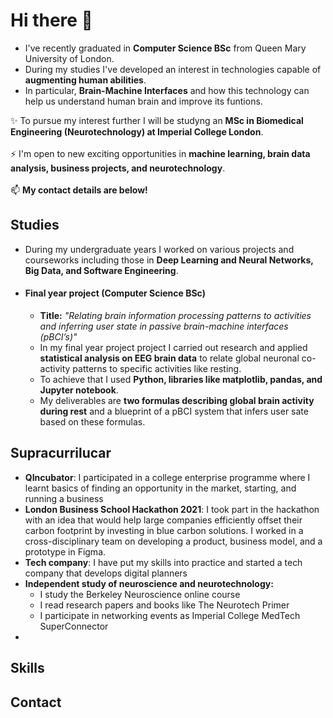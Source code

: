 ### <h1>Hi there 👋</h1>
- I've recently graduated in <b>Computer Science BSc</b> from Queen Mary University of London.<br>
- During my studies I've developed an interest in technologies capable of <b>augmenting human abilities</b>.<br>
- In particular, <b>Brain-Machine Interfaces</b> and how this technology can help us understand human brain and improve its funtions.<br>

✨ To pursue my interest further I will be studyng an <b>MSc in Biomedical Engineering (Neurotechnology) at Imperial College London</b>.<br><br>
⚡ I'm open to new exciting opportunities in <b>machine learning, brain data analysis, business projects, and neurotechnology</b>. <br><br>
📫 <b>My contact details are below!</b><br>

<!--
**dnsgrig/dnsgrig** is a ✨ _special_ ✨ repository because its `README.md` (this file) appears on your GitHub profile.

Here are some ideas to get you started:
![github](https://img.shields.io/badge/GitHub-000000?style=for-the-badge&logo=GitHub&logoColor=white)]

- 🔭 I’m currently working on ...
- 🌱 I’m currently learning ...
- 👯 I’m looking to collaborate on ...
- 🤔 I’m looking for help with ...
- 💬 Ask me about ...
- 📫 How to reach me: ...
- 😄 Pronouns: ...
- ⚡ Fun fact: ...
-->

<h2>Studies</h2>
<ul>
<li>During my undergraduate years I worked on various projects and courseworks including those in <b>Deep Learning and Neural Networks, Big Data, and Software Engineering</b>.<br></li>
<li><h4>Final year project (Computer Science BSc)</h4>
<ul>
  <li><b>Title:</b> <i>"Relating brain information processing patterns to activities and inferring user state
in passive brain-machine interfaces (pBCI’s)"</i> </li>
<li>In my final year project project I carried out research and applied <b>statistical analysis on EEG brain data</b> to relate global neuronal co-activity patterns to specific activities like resting.</li>
<li>To achieve that I used <b>Python, libraries like matplotlib, pandas, and Jupyter notebook</b>.</li>
<li>My deliverables are <b>two formulas describing global brain activity during rest</b> and a 
blueprint of a pBCI system that infers user sate based on these formulas.</li>
  </ul>
  </li>
  </ul>

<h2>Supracurrilucar</h2>
<ul>
  <li><b>QIncubator</b>: I participated in a college enterprise programme where I learnt basics of finding an opportunity in the market, starting, and running a business</li>
  <li><b>London Business School Hackathon 2021</b>: I took part in the hackathon with an idea that would help large companies efficiently offset their carbon footprint by investing in blue carbon solutions. I worked in a cross-disciplinary team on developing a product, business model, and a prototype in Figma.
  </li>
  <li><b>Tech company</b>: I have put my skills into practice and started a tech company that develops digital planners</li>
  <li><b>Independent study of neuroscience and neurotechnology:</b><br>
  <ul>
    <li>I study the Berkeley Neuroscience online course</li>
    <li>I read research papers and books like The Neurotech Primer</li>
    <li>I participate in networking events as Imperial College MedTech SuperConnector</li>
    </ul>
  </li>
  <li><b></b></li>
  </ul>

<h2>Skills</h2>

<h2>Contact</h2>
